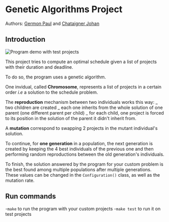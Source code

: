 # Genetic Algorithms Project
Authors: [Germon Paul](https://github.com/pgermon) and [Chataigner Johan](https://github.com/JohanChataigne)

## Introduction

![Program demo with test projects](images/screen.png)

This project tries to compute an optimal schedule given a list of projects with their duration and deadline.

To do so, the program uses a genetic algorithm.

One invidual, called **Chromosome**, represents a list of projects in a certain order *i.e* a solution to the schedule problem.

The **reproduction** mechanism between two individuals works this way:
_ two children are created
_ each one inherits from the whole solution of one parent (one different parent per child)
_ for each child, one project is forced to its position in the solution of the parent it didn't inherit from.

A **mutation** correspond to swapping 2 projects in the mutant individual's solution.

To continue, for **one generation** in a population, the next generation is created by keeping the 4 best individuals of the previous one and then performing random reproductions between the old generation's individuals.

To finish, the solution answered by the program for your custom problem is the best found among multiple populations after multiple generations. These values can be changed in the `Configuration()` class, as well as the mutation rate.

## Run commands
-`make` to run the program with your custom projects
-`make test` to run it on test projects


